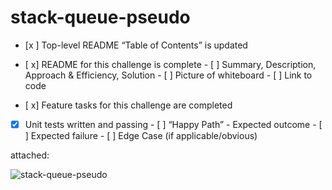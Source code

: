 # stack-queue-pseudo

- [x ] Top-level README “Table of Contents” is updated

- [ x] README for this challenge is complete
       - [ ] Summary, Description, Approach & Efficiency, Solution
       - [ ] Picture of whiteboard
       - [ ] Link to code
- [ x] Feature tasks for this challenge are completed
- [x] Unit tests written and passing
       - [ ] “Happy Path” - Expected outcome
       - [ ] Expected failure
       - [ ] Edge Case (if applicable/obvious)

attached:

![stack-queue-pseudo](<Screenshot 2024-05-10 at 10.47.10 PM.png>)
